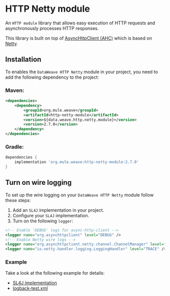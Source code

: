 # HTTP Netty module
An `HTTP module` library that allows easy execution of HTTP requests and asynchronously processes HTTP responses.

This library is built on top of [AsyncHttpClient (AHC)](https://github.com/AsyncHttpClient/async-http-client) which is based on [Netty](https://github.com/netty/netty).

## Installation
To enables the `DataWeave HTTP Netty` module in your project, you need to add the following dependency to the project:

### Maven:
```xml
<dependencies>
    <dependency>
        <groupId>org.mule.weave</groupId>
        <artifactId>http-netty-module</artifactId>
        <version>${data.weave.http.netty.module}</version>
        <version>2.7.0</version>
    </dependency>
</dependencies>
```

### Gradle:
```groovy
dependencies {
    implementation 'org.mule.weave:http-netty-module:2.7.0'
}
```

## Turn on wire logging
To set up the wire logging on your `DataWeave HTTP Netty` module follow these steps:

1. Add an `SL4J` implementation in your project.
2. Configure your `SL4J` implementation.
3. Turn on the following `logger`:

```xml
<!-- Enable 'DEBUG' logs for async-http-client -->
<logger name="org.asynchttpclient" level="DEBUG" />
<!-- Enable Netty wire logs -->
<logger name="org.asynchttpclient.netty.channel.ChannelManager" level="TRACE" />
<logger name="io.netty.handler.logging.LoggingHandler" level="TRACE" />
```

### Example
Take a look at the following example for details:
- [SL4J implementation](./build.gradle)
- [logback-test.xml](./src/test/resources/logback-test.xml)